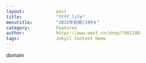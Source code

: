 ```yaml
---
layout:            post
title:             "ffff.life"
menutitle:         "2032年到期/199￥"
category:          Features
author:            https://www.west.cn/shop/?861298
tags:              Jekyll Content Demo
---
```


domain
